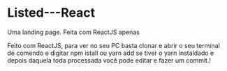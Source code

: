 # Listed---React
Uma landing page. Feita com ReactJS apenas

Feito com ReactJS, para ver no seu PC basta clonar e abrir o seu terminal de comendo e digitar npm istall ou yarn add se tiver o yarn instaldado e depois daquela toda processada você pode editar e fazer um commit.! 
